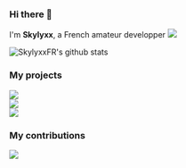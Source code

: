 ### Hi there 👋

I'm **Skylyxx**, a French amateur developper <a href="https://discord.com/users/435756597168308225"><img src="http://img.shields.io/badge/Discord-%40Skylyxx%238816-7289DA"></a>

![SkylyxxFR's github stats](https://github-readme-stats.vercel.app/api?theme=dark&username=Skylyxx)

### My projects

<a href="https://github.com/Skylyxx/skdynmap"><img src="https://github-readme-stats.vercel.app/api/pin/?theme=dark&username=Skylyxx&repo=skdynmap" /></a>
<br>
<a href="https://github.com/Skylyxx/SkriptDocsGenerator"><img src="https://github-readme-stats.vercel.app/api/pin/?theme=dark&username=Skylyxx&repo=SkriptDocsGenerator" /></a>
<br>
<a href="https://github.com/Skylyxx/SkriptDocsGenerator"><img src="https://github-readme-stats.vercel.app/api/pin/?theme=dark&username=OstraCraft&repo=OstraTowns" /></a>

### My contributions

<a href="https://github.com/Skript-MC/Swan"><img src="https://github-readme-stats.vercel.app/api/pin/?theme=dark&username=Skript-MC&repo=Swan" /></a>
